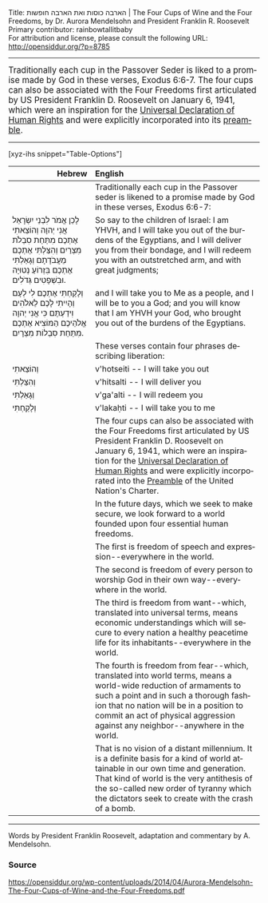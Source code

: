 <html>
<head></head>
<body>
Title: הארבה כוסות ואת הארבה חופשות | The Four Cups of Wine and the Four Freedoms, by Dr. Aurora Mendelsohn and President Franklin R. Roosevelt<br />
Primary contributor: rainbowtallitbaby<br />
For attribution and license, please consult the following URL: <a href="http://opensiddur.org/?p=8785">http://opensiddur.org/?p=8785</a>
<p />
<hr />

<div class="english" lang="en" style="font-size: 1.2em;">
Traditionally each cup in the Passover Seder is liked to a promise made by God in these verses, Exodus 6:6-7. The four cups can also be associated with the Four Freedoms first articulated by US President Franklin D. Roosevelt on January 6, 1941, which were an inspiration for the <a href="/?p=43774">Universal Declaration of Human Rights</a> and were explicitly incorporated into its <a href="/?p=43731">preamble</a>.
</div>

<hr />

[xyz-ihs snippet="Table-Options"]<table style="margin-left: auto; margin-right: auto;" class="draggable">
<thead><tr><th id="x" style="text-align: right;">Hebrew</th><th style="text-align: left;">English</th></tr></thead>
<tbody>
<tr>
<td style="vertical-align:top;">
<div class="liturgy" lang="he">

</span></div></td>
 
<td style="vertical-align:top;">
<div class="english" lang="en">
Traditionally each cup in the Passover seder is likened to a promise made by God in these verses, Exodus 6:6-7: </em>
</div></td></tr>


<tr><td style="vertical-align:top;">
<div class="liturgy" lang="he">
לָכֵן אֱמֹר לִבְנֵי יִשְׂרָאֵל אֲנִי יְהוָה וְהוֹצֵאתִי אֶתְכֶם מִתַּחַת סִבְלֹת מִצְרַיִם וְהִצַּלְתִּי אֶתְכֶם מֵעֲבֹדָתָם וְגָאַלְתִּי אֶתְכֶם בִּזְרוֹעַ נְטוּיָה וּבִשְׁפָטִים גְּדֹלִים.
</span></div></td>
 
<td style="vertical-align:top;">
<div class="english" lang="en">
So say to the children of Israel: I am YHVH, and I will take you out of the burdens of the Egyptians, and I will deliver you from their bondage, and I will redeem you with an outstretched arm, and with great judgments; 
</div></td></tr>


<tr><td style="vertical-align:top;">
<div class="liturgy" lang="he">
וְלָקַחְתִּי אֶתְכֶם לִי לְעָם וְהָיִיתִי לָכֶם לֵאלֹהִים וִידַעְתֶּם כִּי אֲנִי יְהוָה אֱלֹהֵיכֶם הַמּוֹצִיא אֶתְכֶם מִתַּחַת סִבְלוֹת מִצְרָיִם.
</span></div></td>
 
<td style="vertical-align:top;">
<div class="english" lang="en">
and I will take you to Me as a people, and I will be to you a God; and you will know that I am YHVH your God, who brought you out of the burdens of the Egyptians. 
</div></td></tr>


<tr><td style="vertical-align:top;">
<div class="liturgy" lang="he">

</span></div></td>
 
<td style="vertical-align:top;">
<div class="english" lang="en">
These verses contain four phrases describing liberation: 
</div></td></tr>


<tr><td style="vertical-align:top;">
<div class="liturgy" lang="he">
וְהוֹצֵאתִי 
</span></div></td>
 
<td style="vertical-align:top;">
<div class="english" lang="en">
v'hotseiti -- I will take you out 
</div></td></tr>


<tr><td style="vertical-align:top;">
<div class="liturgy" lang="he">
וְהִצַּלְתִּי 
</span></div></td>
 
<td style="vertical-align:top;">
<div class="english" lang="en">
v'hitsalti -- I will deliver you 
</div></td></tr>


<tr><td style="vertical-align:top;">
<div class="liturgy" lang="he">
וְגָאַלְתִּי 
</span></div></td>
 
<td style="vertical-align:top;">
<div class="english" lang="en">
v'ga'alti -- I will redeem you 
</div></td></tr>


<tr><td style="vertical-align:top;">
<div class="liturgy" lang="he">
וְלָקַחְתִּי 
</span></div></td>
 
<td style="vertical-align:top;">
<div class="english" lang="en">
v'lakaḥti -- I will take you to me 
</div></td></tr>


<tr><td style="vertical-align:top;">
<div class="liturgy" lang="he">

</span></div></td>
 
<td style="vertical-align:top;">
<div class="english" lang="en">
The four cups can also be associated with the Four Freedoms first articulated by US President Franklin D. Roosevelt on January 6, 1941, which were an inspiration for the <a href="/?p=43774">Universal Declaration of Human Rights</a> and were explicitly incorporated into the <a href="/?p=43731">Preamble</a> of the United Nation's Charter.</em>
</div></td></tr>


<tr><td style="vertical-align:top;">
<div class="liturgy" lang="he">

</span></div></td>
 
<td style="vertical-align:top;">
<div class="english" lang="en">
In the future days, which we seek to make secure, we look forward to a world founded upon four essential human freedoms. 
</div></td></tr>


<tr><td style="vertical-align:top;">
<div class="liturgy" lang="he">

</span></div></td>
 
<td style="vertical-align:top;">
<div class="english" lang="en">
The first is freedom of speech and expression--everywhere in the world. 
</div></td></tr>


<tr><td style="vertical-align:top;">
<div class="liturgy" lang="he">

</span></div></td>
 
<td style="vertical-align:top;">
<div class="english" lang="en">
The second is freedom of every person to worship God in their own way--everywhere in the world. 
</div></td></tr>


<tr><td style="vertical-align:top;">
<div class="liturgy" lang="he">

</span></div></td>
 
<td style="vertical-align:top;">
<div class="english" lang="en">
The third is freedom from want--which, translated into universal terms, means economic understandings which will secure to every nation a healthy peacetime life for its inhabitants--everywhere in the world. 
</div></td></tr>


<tr><td style="vertical-align:top;">
<div class="liturgy" lang="he">

</span></div></td>
 
<td style="vertical-align:top;">
<div class="english" lang="en">
The fourth is freedom from fear--which, translated into world terms, means a world-wide reduction of armaments to such a point and in such a thorough fashion that no nation will be in a position to commit an act of physical aggression against any neighbor--anywhere in the world. 
</div></td></tr>


<tr><td style="vertical-align:top;">
<div class="liturgy" lang="he">

</span></div></td>
 
<td style="vertical-align:top;">
<div class="english" lang="en">
That is no vision of a distant millennium. It is a definite basis for a kind of world attainable in our own time and generation. That kind of world is the very antithesis of the so-called new order of tyranny which the dictators seek to create with the crash of a bomb. 
</div></td></tr>
</tbody></table>

<hr />

Words by President Franklin Roosevelt, adaptation and commentary by A. Mendelsohn.

<h3>Source</h3>

https://opensiddur.org/wp-content/uploads/2014/04/Aurora-Mendelsohn-The-Four-Cups-of-Wine-and-the-Four-Freedoms.pdf
</body>
</html>